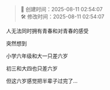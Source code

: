 <!-- timestamp inserted -->
> 📄 创建时间：2025-08-11 02:54:07  
> 🛠️ 修改时间：2025-08-11 02:54:07

人无法同时拥有青春和对青春的感受

突然想到

小学六年级和大一只差六岁

初三和大四也只差六岁

但这六岁感觉把半辈子过完了...

